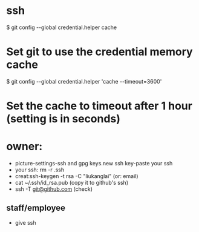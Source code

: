 # ssh

$ git config --global credential.helper cache
# Set git to use the credential memory cache
$ git config --global credential.helper 'cache --timeout=3600'
# Set the cache to timeout after 1 hour (setting is in seconds)

# owner:

- picture-settings-ssh and gpg keys.new ssh key-paste your ssh
- your ssh: rm -r .ssh  
- creat:ssh-keygen -t rsa -C "liukanglai" (or: email) 
- cat ~/.ssh/id_rsa.pub (copy it to github's ssh)
- ssh -T git@github.com (check)


## staff/employee

- give ssh
